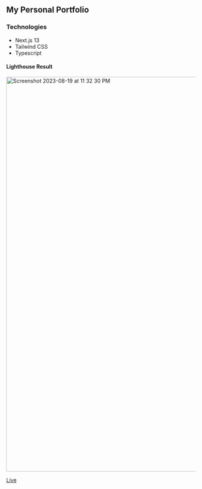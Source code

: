 ## My Personal Portfolio


### Technologies
* Next.js 13
* Tailwind CSS
* Typescript

#### Lighthouse Result
<img width="1050" alt="Screenshot 2023-08-19 at 11 32 30 PM" src="https://github.com/alaminsahed/portfolio-website/assets/57568263/9bcfa29a-359d-4590-bd39-820c8cbee5bf">



[Live](https://alamin-sahed-portfolio.vercel.app/)
